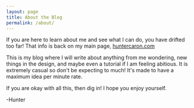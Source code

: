 ```yaml
---
layout: page
title: About the Blog
permalink: /about/
---
```


If you are here to learn about me and see what I can do, you have drifted too far! That info is back on my main page, [huntercaron.com](http://huntercaron.com/)

This is my blog where I will write about anything from me wondering, new things in the design, and maybe even a tutorial if I am feeling abitious. It is extremely casual so don't be expecting to much! It's made to have a maximum idea per minute rate.

If you are okay with all this, then dig in! I hope you enjoy yourself.

-Hunter
